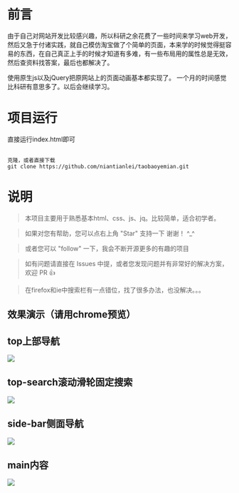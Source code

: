 # 前言

由于自己对网站开发比较感兴趣，所以科研之余花费了一些时间来学习web开发，然后又急于付诸实践，就自己模仿淘宝做了个简单的页面，本来学的时候觉得挺容易的东西，在自己真正上手的时候才知道有多难，有一些布局用的属性总是无效，然后查资料找答案，最后也都解决了。

使用原生js以及jQuery把原网站上的页面动画基本都实现了。  一个月的时间感觉比科研有意思多了。以后会继续学习。


# 项目运行

直接运行index.html即可

```

克隆，或者直接下载
git clone https://github.com/niantianlei/taobaoyemian.git

```


# 说明

>  本项目主要用于熟悉基本html、css、js、jq。比较简单，适合初学者。

>  如果对您有帮助，您可以点右上角 "Star" 支持一下 谢谢！ ^_^

>  或者您可以 "follow" 一下，我会不断开源更多的有趣的项目

>  如有问题请直接在 Issues 中提，或者您发现问题并有非常好的解决方案，欢迎 PR 👍

>  在firefox和ie中搜索栏有一点错位，找了很多办法，也没解决。。。

## 效果演示（请用chrome预览）

## top上部导航 

<img src="https://github.com/niantianlei/taobaoyemian/master/git-img/top-nav.png"/>

## top-search滚动滑轮固定搜索

<img src="https://github.com/niantianlei/taobaoyemian/master/git-img/top-search.png"/>

## side-bar侧面导航

<img src="https://github.com/niantianlei/taobaoyemian/master/git-img/side-bar.png"/>

## main内容

<img src="https://github.com/niantianlei/taobaoyemian/master/git-img/main.png"/>

